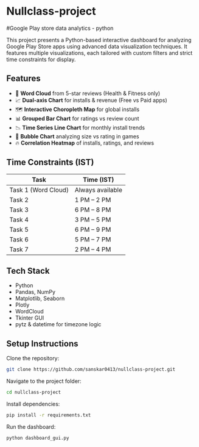 # Nullclass-project
#Google Play store data analytics - python

This project presents a Python-based interactive dashboard for analyzing Google Play Store apps using advanced data visualization techniques. It features multiple visualizations, each tailored with custom filters and strict time constraints for display.

## Features

- 📌 **Word Cloud** from 5-star reviews (Health & Fitness only)
- 📈 **Dual-axis Chart** for installs & revenue (Free vs Paid apps)
- 🗺️ **Interactive Choropleth Map** for global installs
- 📊 **Grouped Bar Chart** for ratings vs review count
- 📉 **Time Series Line Chart** for monthly install trends
- 🧼 **Bubble Chart** analyzing size vs rating in games
- 🔥 **Correlation Heatmap** of installs, ratings, and reviews

## Time Constraints (IST)

| Task                | Time (IST)        |
|---------------------|------------------|
| Task 1 (Word Cloud) | Always available |
| Task 2              | 1 PM – 2 PM      |
| Task 3              | 6 PM – 8 PM      |
| Task 4              | 3 PM – 5 PM      |
| Task 5              | 6 PM – 9 PM      |
| Task 6              | 5 PM – 7 PM      |
| Task 7              | 2 PM – 4 PM      |

## Tech Stack

- Python
- Pandas, NumPy
- Matplotlib, Seaborn
- Plotly
- WordCloud
- Tkinter GUI
- pytz & datetime for timezone logic

## Setup Instructions

Clone the repository:
   ```bash
git clone https://github.com/sanskar0413/nullclass-project.git
```
Navigate to the project folder:
   ```bash
cd nullclass-project
   ```
Install dependencies:
 ```bash
pip install -r requirements.txt
```

Run the dashboard:
 ```bash
python dashboard_gui.py
```
